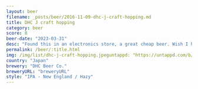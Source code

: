 ```yaml
---
layout: beer
filename: _posts/beer/2016-11-09-dhc-j-craft-hopping.md
title: DHC J craft hopping
category: beer
score: 8
beer-date: "2023-03-31"
desc: "Found this in an electronics store, a great cheap beer. Wish I had more"
permalink: /beer/:title.html
img: /img/list/dhc-j-craft-hopping.jpeguntappd: "https://untappd.com/b/dhc-beer-co--j-craft-hopping-juicy-new-england-ipa-east-coast-style--ipa-/3995709"
country: "Japan"
brewery: "DHC Beer Co."
breweryURL: "breweryURL"
style: "IPA - New England / Hazy"
---
```

